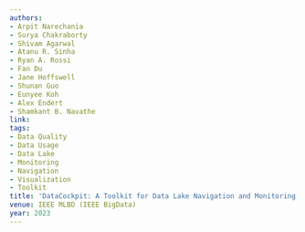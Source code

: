 ```yaml
---
authors:
- Arpit Narechania
- Surya Chakraborty
- Shivam Agarwal
- Atanu R. Sinha
- Ryan A. Rossi
- Fan Du
- Jane Hoffswell
- Shunan Guo
- Eunyee Koh
- Alex Endert
- Shamkant B. Navathe
link: 
tags:
- Data Quality
- Data Usage
- Data Lake
- Monitoring
- Navigation
- Visualization
- Toolkit
title: 'DataCockpit: A Toolkit for Data Lake Navigation and Monitoring Utilizing Quality and Usage Information'
venue: IEEE MLBD (IEEE BigData)
year: 2023
---
```

